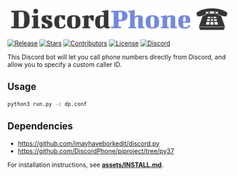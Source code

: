![](assets/logo/discordphone-new.png)

[![Release](https://img.shields.io/github/release/DiscordPhone/DiscordPhone.svg)](https://github.com/DiscordPhone/DiscordPhone/releases)
[![Stars](https://img.shields.io/github/stars/DiscordPhone/DiscordPhone.svg)](https://github.com/DiscordPhone/DiscordPhone/stargazers)
[![Contributors](https://img.shields.io/github/contributors/DiscordPhone/DiscordPhone.svg)](https://github.com/DiscordPhone/DiscordPhone/graphs/contributors)
[![License](https://img.shields.io/badge/license-Apache%202-blue.svg)](https://github.com/DiscordPhone/DiscordPhone/blob/master/LICENSE)
[![Discord](https://img.shields.io/discord/568467524170022912.svg)](https://discord.gg/vCjnpVc)

This Discord bot will let you call phone numbers directly from Discord, and allow you to specify a custom caller ID.

## Usage
```bash
python3 run.py -c dp.conf
```

## Dependencies
- https://github.com/imayhaveborkedit/discord.py
- https://github.com/DiscordPhone/pjproject/tree/py37

For installation instructions, see [**assets/INSTALL.md**](https://github.com/DiscordPhone/DiscordPhone/blob/master/assets/INSTALL.md).
